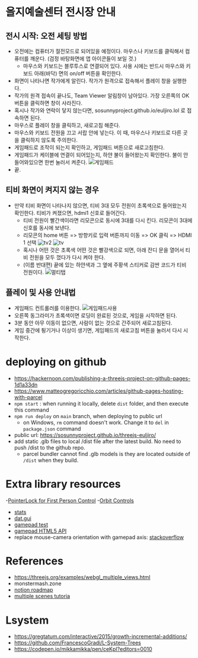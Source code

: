 # 을지예술센터 전시장 안내
## 전시 시작: 오전 세팅 방법
- 오전에는 컴퓨터가 절전모드로 되어있을 예정이다. 마우스나 키보드를 클릭해서 컴퓨터를 깨운다. (검정 바탕화면에 앱 아이콘들이 보일 것.)
  - 마우스와 키보드는 블루투스로 연결되어 있다. 사용 시에는 반드시 마우스와 키보드 아래(바닥) 면의 on/off 버튼을 확인한다.
- 화면이 나타나면 작가에게 알린다. 작가가 원격으로 접속해서 플레이 창을 실행한다. 
- 작가의 원격 접속이 끝나도, Team Viewer 알림창이 남아있다. 가장 오른쪽의 OK 버튼을 클릭하면 창이 사라진다.
- 혹시나 작가와 연락이 닿지 않는다면, sosunnyproject.github.io/euljiro.lol 로 접속하면 된다.
- 마우스로 플레이 창을 클릭하고, 새로고침 해준다. 
- 마우스와 키보드 전원을 끄고 서랍 안에 넣는다. 이 때, 마우스나 키보드로 다른 곳을 클릭하지 않도록 주의한다.
- 게임패드로 조작이 되는지 확인하고, 게임패드 버튼으로 새로고침한다.
- 게임패드가 케이블에 연결이 되어있는지, 하얀 불이 들어왔는지 확인한다. 불이 안들어와있으면 한번 눌러서 켜준다.
![게임패드](img/gamepad.jpg)
- 끝.

## 티비 화면이 켜지지 않는 경우
- 만약 티비 화면이 나타나지 않으면, 티비 3대 모두 전원이 초록색으로 들어왔는지 확인한다. 티비가 켜졌으면, hdmi1 신호로 들어간다. 
  - 티비 전원이 빨간색이라면 리모콘으로 동시에 3대를 다시 킨다. 리모콘이 3대에 신호를 동시에 보낸다.
  - 리모콘의 home 버튼 => 방향키로 입력 버튼까지 이동 => OK 클릭 => HDMI 1 선택 
  ![tv2](img/tv.jpg)
  ![tv](img/remote.jpg)
  - 혹시나 어떤 것은 초록색 어떤 것은 빨강색으로 되면, 아래 잔디 문을 열어서 티비 전원을 모두 껐다가 다시 켜야 한다. 
  - (이름 반대편) 끝에 있는 하얀색과 그 옆에 주황색 스티커로 감싼 코드가 티비 전원이다. 
  ![멀티탭](img/multitab.jpg)

## 플레이 및 사용 안내법
- 게임패드 컨트롤러를 이용한다.
![게임패드사용](assets/png/gamepadjpg.jpeg)
- 오른쪽 동그라미가 초록색이면 로딩이 완료된 것으로, 게임을 시작하면 된다.
- 3분 동안 아무 이동이 없으면, 사람이 없는 것으로 간주되어 새로고침된다. 
- 게임 중간에 튕기거나 이상이 생기면, 게임패드의 새로고침 버튼을 눌러서 다시 시작한다.

# deploying on github
- https://hackernoon.com/publishing-a-threejs-project-on-github-pages-1d1a33dn
- https://www.matteogregoricchio.com/articles/github-pages-hosting-with-parcel 
- `npm start` : when running it locally, delete `dist` folder, and then execute this command
- `npm run deploy` on `main` branch, when deploying to public url
  - on Windows, `rm` command doesn't work. Change it to `del` in `package.json` command
- public url: https://sosunnyproject.github.io/threejs-euljiro/
- add static .glb files to local /dist file after the latest build. No need to push /dist to the github repo.
  - parcel bundler cannot find .glb models is they are located outside of `/dist` when they build.

# Extra library resources
-[PointerLock for First Person Control](https://threejs.org/examples/?q=control#misc_controls_pointerlock)
-[Orbit Controls](https://github.com/mrdoob/three.js/blob/dev/examples/jsm/controls/OrbitControls.js)
- [stats](https://github.com/mrdoob/three.js/blob/dev/examples/jsm/libs/stats.module.js)
- [dat.gui](https://github.com/mrdoob/three.js/blob/dev/examples/jsm/libs/dat.gui.module.js)
- [gamepad test](https://gamepad-tester.com/)
- [gamepad HTML5 API](https://developer.mozilla.org/en-US/docs/Web/API/Gamepad_API/Using_the_Gamepad_API)
- replace mouse-camera orientation with gamepad axis: [stackoverflow](https://stackoverflow.com/questions/18655279/three-js-camera-rotation-order)

# References 
- https://threejs.org/examples/webgl_multiple_views.html
- monstermash.zone
- [notion roadmap](https://www.notion.so/sunny1103/d4dd8d11ba9d4ed09f1ba3d9a713e725?v=4594b4884381414193af44e3856d3fed)
- [multiple scenes tutoria](https://threejsfundamentals.org/threejs/lessons/threejs-multiple-scenes.html)

# Lsystem
- https://gregtatum.com/interactive/2015/growth-incremental-additions/
- https://github.com/FrancescoGradi/L-System-Trees
- https://codepen.io/mikkamikka/pen/ceKpI?editors=0010
